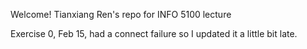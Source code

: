Welcome!
Tianxiang Ren's repo for INFO 5100 lecture

Exercise 0, Feb 15, had a connect failure so I updated it a little bit late.
